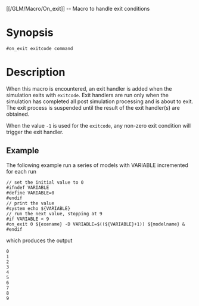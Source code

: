 [[/GLM/Macro/On_exit]] -- Macro to handle exit conditions

# Synopsis

~~~
#on_exit exitcode command
~~~

# Description

When this macro is encountered, an exit handler is added when the simulation exits with `exitcode`.  Exit handlers are run only when the simulation has completed all post simulation processing and is about to exit.  The exit process is suspended until the result of the exit handler(s) are obtained.

When the value `-1` is used for the `exitcode`, any non-zero exit condition will trigger the exit handler.

## Example

The following example run a series of models with VARIABLE incremented for each run

~~~
// set the initial value to 0
#ifndef VARIABLE
#define VARIABLE=0
#endif
// print the value
#system echo ${VARIABLE}
// run the next value, stopping at 9
#if VARIABLE < 9
#on_exit 0 ${exename} -D VARIABLE=$((${VARIABLE}+1)) ${modelname} &
#endif
~~~

which produces the output

~~~
0
1
2
3
4
5
6
7
8
9
~~~
